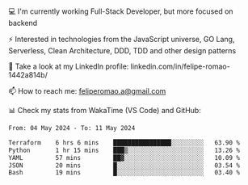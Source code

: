 💻 I'm currently working Full-Stack Developer, but more focused on backend

⚡ Interested in technologies from the JavaScript universe, GO Lang, Serverless, Clean Architecture, DDD, TDD and other design patterns

👥 Take a look at my LinkedIn profile: linkedin.com/in/felipe-romao-1442a814b/

📫 How to reach me: feliperomao.a@gmail.com

📊 Check my stats from WakaTime (VS Code) and GitHub:

<!--START_SECTION:waka-->

```txt
From: 04 May 2024 - To: 11 May 2024

Terraform    6 hrs 6 mins    ████████████████░░░░░░░░░   63.90 %
Python       1 hr 15 mins    ███▒░░░░░░░░░░░░░░░░░░░░░   13.26 %
YAML         57 mins         ██▓░░░░░░░░░░░░░░░░░░░░░░   10.09 %
JSON         20 mins         █░░░░░░░░░░░░░░░░░░░░░░░░   03.54 %
Bash         19 mins         █░░░░░░░░░░░░░░░░░░░░░░░░   03.40 %
```

<!--END_SECTION:waka-->

